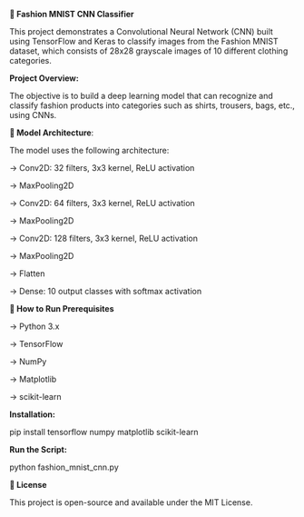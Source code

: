 **🧥 Fashion MNIST CNN Classifier**

This project demonstrates a Convolutional Neural Network (CNN) built using TensorFlow and Keras to classify images from the Fashion MNIST dataset, which consists of 28x28 grayscale images of 10 different clothing categories.

**Project Overview:**
 
The objective is to build a deep learning model that can recognize and classify fashion products into categories such as shirts, trousers, bags, etc., using CNNs.

**🧠 Model Architecture**:

The model uses the following architecture:

-> Conv2D: 32 filters, 3x3 kernel, ReLU activation

-> MaxPooling2D

-> Conv2D: 64 filters, 3x3 kernel, ReLU activation

-> MaxPooling2D

-> Conv2D: 128 filters, 3x3 kernel, ReLU activation

-> MaxPooling2D

-> Flatten

-> Dense: 10 output classes with softmax activation


**🧪 How to Run
Prerequisites**

-> Python 3.x

-> TensorFlow

-> NumPy

-> Matplotlib

-> scikit-learn


**Installation:**

pip install tensorflow numpy matplotlib scikit-learn

**Run the Script:**

python fashion_mnist_cnn.py


**📜 License**

This project is open-source and available under the MIT License.
